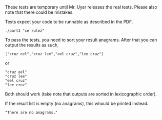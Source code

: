 These tests are temporary until Mr. Uyar releases the real tests. Please also note that there could be mistakes.

Tests expect your code to be runnable as described in the PDF.

`./part3 "ce rulez"`

To pass the tests, you need to sort your result anagrams. After that you can output the results as such,

`["cruz eel","cruz lee","eel cruz","lee cruz"]`

or

```
"cruz eel"
"cruz lee"
"eel cruz"
"lee cruz"
```

Both should work (take note that outputs are sorted in lexicographic order).

If the result list is empty (no anagrams), this whould be printed instead.

`"There are no anagrams."`
